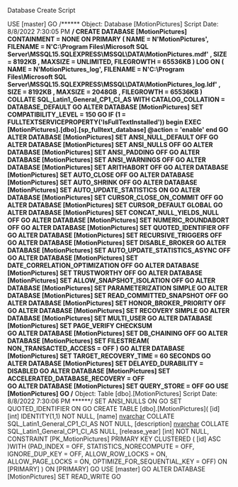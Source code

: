Database Create Script


USE [master]
GO
/****** Object:  Database [MotionPictures]    Script Date: 8/8/2022 7:30:05 PM ******/
CREATE DATABASE [MotionPictures]
 CONTAINMENT = NONE
 ON  PRIMARY 
( NAME = N'MotionPictures', FILENAME = N'C:\Program Files\Microsoft SQL Server\MSSQL15.SQLEXPRESS\MSSQL\DATA\MotionPictures.mdf' , SIZE = 8192KB , MAXSIZE = UNLIMITED, FILEGROWTH = 65536KB )
 LOG ON 
( NAME = N'MotionPictures_log', FILENAME = N'C:\Program Files\Microsoft SQL Server\MSSQL15.SQLEXPRESS\MSSQL\DATA\MotionPictures_log.ldf' , SIZE = 8192KB , MAXSIZE = 2048GB , FILEGROWTH = 65536KB )
 COLLATE SQL_Latin1_General_CP1_CI_AS
 WITH CATALOG_COLLATION = DATABASE_DEFAULT
GO
ALTER DATABASE [MotionPictures] SET COMPATIBILITY_LEVEL = 150
GO
IF (1 = FULLTEXTSERVICEPROPERTY('IsFullTextInstalled'))
begin
EXEC [MotionPictures].[dbo].[sp_fulltext_database] @action = 'enable'
end
GO
ALTER DATABASE [MotionPictures] SET ANSI_NULL_DEFAULT OFF 
GO
ALTER DATABASE [MotionPictures] SET ANSI_NULLS OFF 
GO
ALTER DATABASE [MotionPictures] SET ANSI_PADDING OFF 
GO
ALTER DATABASE [MotionPictures] SET ANSI_WARNINGS OFF 
GO
ALTER DATABASE [MotionPictures] SET ARITHABORT OFF 
GO
ALTER DATABASE [MotionPictures] SET AUTO_CLOSE OFF 
GO
ALTER DATABASE [MotionPictures] SET AUTO_SHRINK OFF 
GO
ALTER DATABASE [MotionPictures] SET AUTO_UPDATE_STATISTICS ON 
GO
ALTER DATABASE [MotionPictures] SET CURSOR_CLOSE_ON_COMMIT OFF 
GO
ALTER DATABASE [MotionPictures] SET CURSOR_DEFAULT  GLOBAL 
GO
ALTER DATABASE [MotionPictures] SET CONCAT_NULL_YIELDS_NULL OFF 
GO
ALTER DATABASE [MotionPictures] SET NUMERIC_ROUNDABORT OFF 
GO
ALTER DATABASE [MotionPictures] SET QUOTED_IDENTIFIER OFF 
GO
ALTER DATABASE [MotionPictures] SET RECURSIVE_TRIGGERS OFF 
GO
ALTER DATABASE [MotionPictures] SET  DISABLE_BROKER 
GO
ALTER DATABASE [MotionPictures] SET AUTO_UPDATE_STATISTICS_ASYNC OFF 
GO
ALTER DATABASE [MotionPictures] SET DATE_CORRELATION_OPTIMIZATION OFF 
GO
ALTER DATABASE [MotionPictures] SET TRUSTWORTHY OFF 
GO
ALTER DATABASE [MotionPictures] SET ALLOW_SNAPSHOT_ISOLATION OFF 
GO
ALTER DATABASE [MotionPictures] SET PARAMETERIZATION SIMPLE 
GO
ALTER DATABASE [MotionPictures] SET READ_COMMITTED_SNAPSHOT OFF 
GO
ALTER DATABASE [MotionPictures] SET HONOR_BROKER_PRIORITY OFF 
GO
ALTER DATABASE [MotionPictures] SET RECOVERY SIMPLE 
GO
ALTER DATABASE [MotionPictures] SET  MULTI_USER 
GO
ALTER DATABASE [MotionPictures] SET PAGE_VERIFY CHECKSUM  
GO
ALTER DATABASE [MotionPictures] SET DB_CHAINING OFF 
GO
ALTER DATABASE [MotionPictures] SET FILESTREAM( NON_TRANSACTED_ACCESS = OFF ) 
GO
ALTER DATABASE [MotionPictures] SET TARGET_RECOVERY_TIME = 60 SECONDS 
GO
ALTER DATABASE [MotionPictures] SET DELAYED_DURABILITY = DISABLED 
GO
ALTER DATABASE [MotionPictures] SET ACCELERATED_DATABASE_RECOVERY = OFF  
GO
ALTER DATABASE [MotionPictures] SET QUERY_STORE = OFF
GO
USE [MotionPictures]
GO
/****** Object:  Table [dbo].[MotionPictures]    Script Date: 8/8/2022 7:30:06 PM ******/
SET ANSI_NULLS ON
GO
SET QUOTED_IDENTIFIER ON
GO
CREATE TABLE [dbo].[MotionPictures](
	[id] [int] IDENTITY(1,1) NOT NULL,
	[name] [nvarchar](50) COLLATE SQL_Latin1_General_CP1_CI_AS NOT NULL,
	[description] [nvarchar](500) COLLATE SQL_Latin1_General_CP1_CI_AS NULL,
	[release_year] [int] NOT NULL,
 CONSTRAINT [PK_MotionPictures] PRIMARY KEY CLUSTERED 
(
	[id] ASC
)WITH (PAD_INDEX = OFF, STATISTICS_NORECOMPUTE = OFF, IGNORE_DUP_KEY = OFF, ALLOW_ROW_LOCKS = ON, ALLOW_PAGE_LOCKS = ON, OPTIMIZE_FOR_SEQUENTIAL_KEY = OFF) ON [PRIMARY]
) ON [PRIMARY]
GO
USE [master]
GO
ALTER DATABASE [MotionPictures] SET  READ_WRITE 
GO
